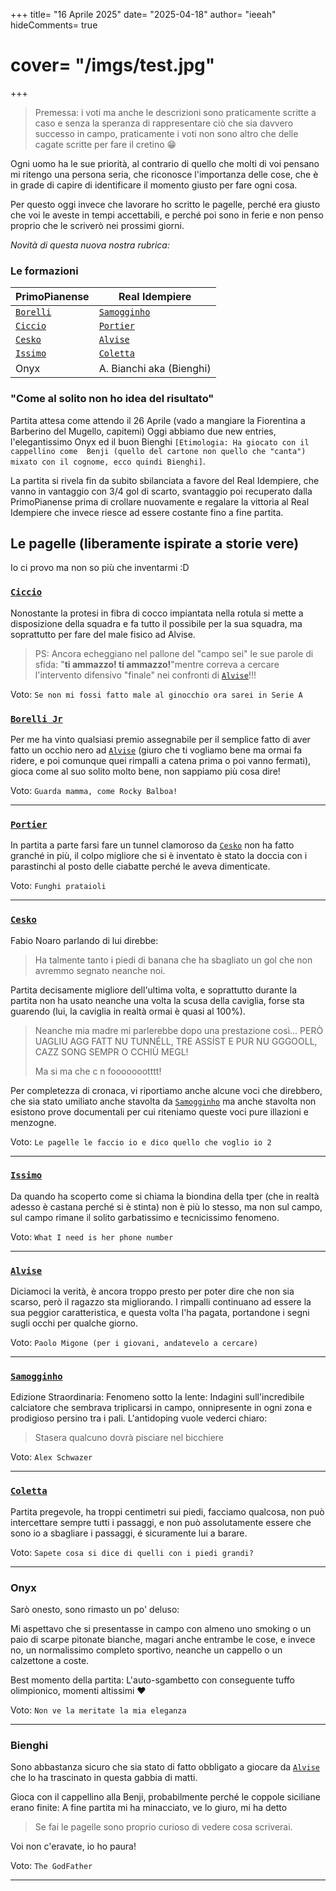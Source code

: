 +++
title= "16 Aprile 2025"
date= "2025-04-18"
author= "ieeah"
hideComments= true
# cover= "/imgs/test.jpg"
+++

> Premessa: i voti ma anche le descrizioni sono praticamente scritte a caso e senza la speranza di rappresentare ciò che
sia davvero successo in campo, praticamente i voti non sono altro che delle cagate scritte per fare il cretino 😁

Ogni uomo ha le sue priorità, al contrario di quello che molti di voi pensano mi ritengo una persona seria, che
riconosce l'importanza delle cose, che è in grade di capire di identificare il momento giusto per fare ogni cosa.

Per questo oggi invece che lavorare ho scritto le pagelle, perché era giusto che voi le aveste in tempi accettabili, e 
perché poi sono in ferie e non penso proprio che le scriverò nei prossimi giorni.

_Novità di questa nuova nostra rubrica:_

### Le formazioni

| PrimoPianense                     | Real Idempiere                         |
|-----------------------------------|----------------------------------------|
| [`Borelli`](/players/it/borelli)  | [`Samogginho`](/players/it/samogginho) |
| [`Ciccio`](/players/it/ciccio.md) | [`Portier`](/players/it/portier.md)    |
| [`Cesko`](/players/it/cesko.md)   | [`Alvise`](/players/it/zingales.md)    |
| [`Issimo`](/players/it/issimo)    | [`Coletta`](/players/it/coletta)       |
| Onyx                              | A. Bianchi aka (Bienghi)               |

### "Come al solito non ho idea del risultato"

Partita attesa come attendo il 26 Aprile (vado a mangiare la Fiorentina a Barberino del Mugello, capitemi)
Oggi abbiamo due new entries, l'elegantissimo Onyx ed il buon Bienghi `[Etimologia: Ha giocato con il cappellino come 
Benji (quello del cartone non quello che "canta") mixato con il cognome, ecco quindi Bienghi]`.

La partita si rivela fin da subito sbilanciata a favore del Real Idempiere, che vanno in vantaggio con 3/4 gol di scarto,
svantaggio poi recuperato dalla PrimoPianense prima di crollare nuovamente e regalare la vittoria al Real Idempiere che
 invece riesce ad essere costante fino a fine partita.

## Le pagelle (liberamente ispirate a storie vere)

Io ci provo ma non so più che inventarmi :D

### [`Ciccio`](/players/it/ciccio.md)

Nonostante la protesi in fibra di cocco impiantata nella rotula si mette a disposizione della squadra e fa tutto il 
possibile per la sua squadra, ma soprattutto per fare del male fisico ad Alvise.

> PS: Ancora echeggiano nel pallone del "campo sei" le sue parole di sfida: "**ti ammazzo! ti ammazzo!**"mentre correva 
> a cercare l'intervento difensivo "finale" nei confronti di [`Alvise`](/players/it/zingales.md)!!!

Voto: `Se non mi fossi fatto male al ginocchio ora sarei in Serie A`

### [`Borelli Jr`](/players/it/borelli.md)

Per me ha vinto qualsiasi premio assegnabile per il semplice fatto di aver fatto un occhio nero ad 
[`Alvise`](/players/it/zingales.md) (giuro che ti vogliamo bene ma ormai fa ridere, e poi comunque quei rimpalli a catena 
prima o poi vanno fermati), gioca come al suo solito molto bene, non sappiamo più cosa dire!

Voto: `Guarda mamma, come Rocky Balboa!`

---

### [`Portier`](/players/it/portier.md)

In partita a parte farsi fare un tunnel clamoroso da [`Cesko`](/players/it/cesko.md) non ha fatto granché in più, il 
colpo migliore che si è inventato è stato la doccia con i parastinchi al posto delle ciabatte perché le aveva dimenticate.

Voto: `Funghi prataioli`

---

### [`Cesko`](/players/it/cesko.md)

Fabio Noaro parlando di lui direbbe:
> Ha talmente tanto i piedi di banana che ha sbagliato un gol che non avremmo segnato neanche noi.

Partita decisamente migliore dell'ultima volta, e soprattutto durante la partita non ha usato neanche una volta la scusa 
della caviglia, forse sta guarendo (lui, la caviglia in realtà ormai è quasi al 100%).


> Neanche mia madre mi parlerebbe dopo una prestazione così...
> PERÒ UAGLIU AGG FATT NU TUNNÉLL, TRE ASSÍST E PUR NU GGGOOLL, CAZZ SONG SEMPR O CCHIÙ MEGL!
>
> Ma si ma che c n foooooootttt!

Per completezza di cronaca, vi riportiamo anche alcune voci che direbbero, che sia stato umiliato anche stavolta da [
`Samogginho`](/players/it/samogginho.md) ma anche stavolta non esistono prove documentali per cui riteniamo queste voci pure illazioni e
menzogne.

Voto: `Le pagelle le faccio io e dico quello che voglio io 2`

---

### [`Issimo`](/players/it/issimo)

Da quando ha scoperto come si chiama la biondina della tper (che in realtà adesso è castana perché si è stinta) non è più 
lo stesso, ma non sul campo, sul campo rimane il solito garbatissimo e tecnicissimo fenomeno.

Voto: `What I need is her phone number`

---

### [`Alvise`](/players/it/zingales.md)

Diciamoci la verità, è ancora troppo presto per poter dire che non sia scarso, però il ragazzo sta migliorando.
I rimpalli continuano ad essere la sua peggior caratteristica, e questa volta l'ha pagata, portandone i segni sugli occhi 
per qualche giorno.

Voto: `Paolo Migone (per i giovani, andatevelo a cercare)`

---

### [`Samogginho`](/players/it/samogginho.md)

Edizione Straordinaria:
Fenomeno sotto la lente: Indagini sull'incredibile calciatore che sembrava triplicarsi in campo, onnipresente in ogni
zona e prodigioso persino tra i pali. L'antidoping vuole vederci chiaro:

> Stasera qualcuno dovrà pisciare nel bicchiere

Voto: `Alex Schwazer`

---

### [`Coletta`](/players/it/coletta)

Partita pregevole, ha troppi centimetri sui piedi, facciamo qualcosa, non può intercettare sempre tutti i passaggi, e 
non può assolutamente essere che sono io a sbagliare i passaggi, é sicuramente lui a barare.

Voto: `Sapete cosa si dice di quelli con i piedi grandi?`

---

### Onyx

Sarò onesto, sono rimasto un po' deluso:

Mi aspettavo che si presentasse in campo con almeno uno smoking o un paio di scarpe pitonate bianche, magari anche 
entrambe le cose, e invece no, un normalissimo completo sportivo, neanche un cappello o un calzettone a coste.

Best momento della partita: L'auto-sgambetto con conseguente tuffo olimpionico, momenti altissimi ❤️

Voto: `Non ve la meritate la mia eleganza`

---

### Bienghi

Sono abbastanza sicuro che sia stato di fatto obbligato a giocare da [`Alvise`](/players/it/zingales.md) che lo ha 
trascinato in questa gabbia di matti.

Gioca con il cappellino alla Benji, probabilmente perché le coppole siciliane erano finite:
A fine partita mi ha minacciato, ve lo giuro, mi ha detto

> Se fai le pagelle sono proprio curioso di vedere cosa scriverai.

Voi non c'eravate, io ho paura!

Voto: `The GodFather`

---
